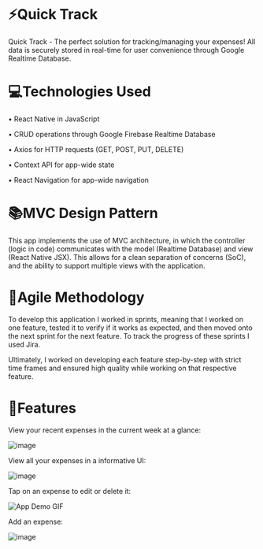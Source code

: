# ⚡Quick Track
Quick Track - The perfect solution for tracking/managing your expenses! All data is securely stored in real-time for user convenience through Google Realtime Database.
# 💻Technologies Used
• React Native in JavaScript

• CRUD operations through Google Firebase Realtime Database

• Axios for HTTP requests (GET, POST, PUT, DELETE)

• Context API for app-wide state

• React Navigation for app-wide navigation

# 📚MVC Design Pattern
This app implements the use of MVC architecture, in which the controller (logic in code) communicates with the model (Realtime Database) and view (React Native JSX).
This allows for a clean separation of concerns (SoC), and the ability to support multiple views with the application.

# 🧠Agile Methodology
To develop this application I worked in sprints, meaning that I worked on one feature, tested it to verify if it works as expected, and then moved onto the
next sprint for the next feature. To track the progress of these sprints I used Jira.

Ultimately, I worked on developing each feature step-by-step with strict time frames and ensured high quality while working on that respective feature.

# 📱Features

View your recent expenses in the current week at a glance:

![image](https://user-images.githubusercontent.com/63082917/178117422-96cdc47a-89b8-45ab-af1a-234266e5d0b6.png)


View all your expenses in a informative UI:

![image](https://user-images.githubusercontent.com/63082917/178117465-7d810a0f-6026-4fe5-8f5c-cabcfef5865a.png)


Tap on an expense to edit or delete it:

![App Demo GIF](https://user-images.githubusercontent.com/63082917/178120492-1cc058bf-2fb3-4c90-84c2-e1a15ba35584.gif)


Add an expense:

![image](https://user-images.githubusercontent.com/63082917/178120564-adb96770-9cfe-4df7-88c9-8d768a78a449.png)



 



